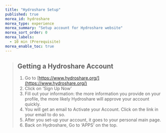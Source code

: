 ```yaml
---
title: "Hydroshare Setup"
published: true
morea_id: hydroshare
morea_type: experience
morea_summary: "Setup account for Hydroshare website"
morea_sort_order: 0
morea_labels:
  - 10 min (Prerequisite)
morea_enable_toc: true
---
```


> ## Getting a Hydroshare Account
>
> 1. Go to [https://www.hydroshare.org/](https://www.hydroshare.org/)
> 2. Click on ‘Sign Up Now’
> 3. Fill out your information: the more information you provide on your profile, the more likely Hydroshare will approve your account quickly.
> 4. You will get an email to Activate your Account. Click on the link in your email to do so.
> 5. After you set-up your account, it goes to your personal main page.
> 6. Back on Hydroshare, Go to ‘APPS’ on the top.
